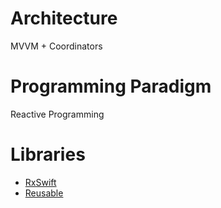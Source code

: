 # Architecture

MVVM + Coordinators

# Programming Paradigm

Reactive Programming

# Libraries

* [RxSwift](https://github.com/ReactiveX/RxSwift) <br>
* [Reusable](https://github.com/AliSoftware/Reusable)

